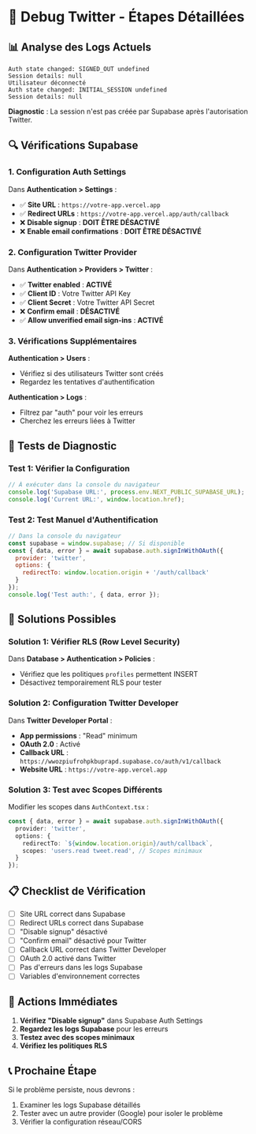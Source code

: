 # 🐛 Debug Twitter - Étapes Détaillées

## 📊 Analyse des Logs Actuels

```
Auth state changed: SIGNED_OUT undefined
Session details: null
Utilisateur déconnecté
Auth state changed: INITIAL_SESSION undefined
Session details: null
```

**Diagnostic** : La session n'est pas créée par Supabase après l'autorisation Twitter.

## 🔍 Vérifications Supabase

### 1. Configuration Auth Settings

Dans **Authentication > Settings** :
- ✅ **Site URL** : `https://votre-app.vercel.app`
- ✅ **Redirect URLs** : `https://votre-app.vercel.app/auth/callback`
- ❌ **Disable signup** : **DOIT ÊTRE DÉSACTIVÉ**
- ❌ **Enable email confirmations** : **DOIT ÊTRE DÉSACTIVÉ**

### 2. Configuration Twitter Provider

Dans **Authentication > Providers > Twitter** :
- ✅ **Twitter enabled** : **ACTIVÉ**
- ✅ **Client ID** : Votre Twitter API Key
- ✅ **Client Secret** : Votre Twitter API Secret
- ❌ **Confirm email** : **DÉSACTIVÉ**
- ✅ **Allow unverified email sign-ins** : **ACTIVÉ**

### 3. Vérifications Supplémentaires

**Authentication > Users** :
- Vérifiez si des utilisateurs Twitter sont créés
- Regardez les tentatives d'authentification

**Authentication > Logs** :
- Filtrez par "auth" pour voir les erreurs
- Cherchez les erreurs liées à Twitter

## 🧪 Tests de Diagnostic

### Test 1: Vérifier la Configuration

```javascript
// À exécuter dans la console du navigateur
console.log('Supabase URL:', process.env.NEXT_PUBLIC_SUPABASE_URL);
console.log('Current URL:', window.location.href);
```

### Test 2: Test Manuel d'Authentification

```javascript
// Dans la console du navigateur
const supabase = window.supabase; // Si disponible
const { data, error } = await supabase.auth.signInWithOAuth({
  provider: 'twitter',
  options: {
    redirectTo: window.location.origin + '/auth/callback'
  }
});
console.log('Test auth:', { data, error });
```

## 🔧 Solutions Possibles

### Solution 1: Vérifier RLS (Row Level Security)

Dans **Database > Authentication > Policies** :
- Vérifiez que les politiques `profiles` permettent INSERT
- Désactivez temporairement RLS pour tester

### Solution 2: Configuration Twitter Developer

Dans **Twitter Developer Portal** :
- **App permissions** : "Read" minimum
- **OAuth 2.0** : Activé
- **Callback URL** : `https://wwozpiufrohpkbuprapd.supabase.co/auth/v1/callback`
- **Website URL** : `https://votre-app.vercel.app`

### Solution 3: Test avec Scopes Différents

Modifier les scopes dans `AuthContext.tsx` :

```typescript
const { data, error } = await supabase.auth.signInWithOAuth({
  provider: 'twitter',
  options: {
    redirectTo: `${window.location.origin}/auth/callback`,
    scopes: 'users.read tweet.read', // Scopes minimaux
  }
});
```

## 📋 Checklist de Vérification

- [ ] Site URL correct dans Supabase
- [ ] Redirect URLs correct dans Supabase
- [ ] "Disable signup" désactivé
- [ ] "Confirm email" désactivé pour Twitter
- [ ] Callback URL correct dans Twitter Developer
- [ ] OAuth 2.0 activé dans Twitter
- [ ] Pas d'erreurs dans les logs Supabase
- [ ] Variables d'environnement correctes

## 🚨 Actions Immédiates

1. **Vérifiez "Disable signup"** dans Supabase Auth Settings
2. **Regardez les logs Supabase** pour les erreurs
3. **Testez avec des scopes minimaux**
4. **Vérifiez les politiques RLS**

## 📞 Prochaine Étape

Si le problème persiste, nous devrons :
1. Examiner les logs Supabase détaillés
2. Tester avec un autre provider (Google) pour isoler le problème
3. Vérifier la configuration réseau/CORS 